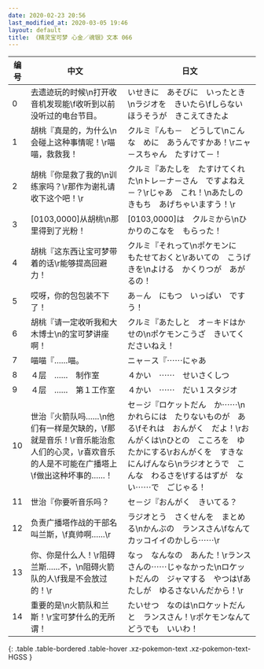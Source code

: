 ```yaml
---
date: 2020-02-23 20:56
last_modified_at: 2020-03-05 19:46
layout: default
title: 《精灵宝可梦 心金／魂银》文本 066
---
```

| 编号 | 中文 | 日文 |
| ---- | ---- | ---- |
| 0 | 去遗迹玩的时候\n打开收音机发现能\f收听到以前没听过的电台节目。 | いせきに　あそびに　いったとき\nラジオを　きいたら\fしらない　ほうそうが　きこえてきたよ |
| 1 | 胡桃『真是的，为什么\n会碰上这种事情呢！\r喵喵，救救我！ | クルミ『んも－　どうして\nこんな　めに　あうんですかあ！\rニャ－スちゃん　たすけて－！ |
| 2 | 胡桃『你是救了我的\n训练家吗？\r那作为谢礼请收下这个吧！\r | クルミ『あたしを　たすけてくれた\nトレ－ナ－さん　ですよねえ－？\rじゃあ　これ！\nあたしの　きもち　あげちゃいますう！\r |
| 3 | [0103,0000]从胡桃\n那里得到了光粉！ | [0103,0000]は　クルミから\nひかりのこなを　もらった！ |
| 4 | 胡桃『这东西让宝可梦带着的话\r能够提高回避力！ | クルミ『それって\nポケモンに　もたせておくと\rあいての　こうげきを\nよける　かくりつが　あがるの！ |
| 5 | 哎呀，你的包包装不下了！ | あ－ん　にもつ　いっぱい　ですう！ |
| 6 | 胡桃『请一定收听我和大木博士\n的宝可梦讲座啊！ | クルミ『あたしと　オ－キドはかせの\nポケモンこうざ　きいてくださいねえ！ |
| 7 | 喵喵『……喵。 | ニャ－ス『⋯⋯にゃあ |
| 8 | ４层　……　制作室 | ４かい　⋯⋯　せいさくしつ |
| 9 | ４层　……　第１工作室 | ４かい　⋯⋯　だい１スタジオ |
| 10 | 世治『火箭队吗……\n他们有一样是欠缺的，\f那就是音乐！\r音乐能治愈人们的心灵，\r喜欢音乐的人是不可能在广播塔上\f做出这种坏事的……！ | セ－ジ『ロケットだん　か⋯⋯\nかれらには　たりないものが　ある\fそれは　おんがく　だよ！\rおんがくは\nひとの　こころを　ゆたかにする\rおんがくを　すきな　にんげんなら\nラジオとうで　こんな　わるさを\fするはずが　ない⋯⋯で　ごじゃる！ |
| 11 | 世治『你要听音乐吗？ | セ－ジ『おんがく　きいてる？ |
| 12 | 负责广播塔作战的干部名叫兰斯，\f真帅啊……\r | ラジオとう　さくせんを　まとめる\nかんぶの　ランスさん\fなんて　カッコイイのかしら⋯⋯\r |
| 13 | 你、你是什么人！\r阻碍兰斯……不，\n阻碍火箭队的人\f我是不会放过的！\r | なっ　なんなの　あんた！\rランスさんの⋯⋯じゃなかった\nロケットだんの　ジャマする　やつは\fあたしが　ゆるさないんだから！\r |
| 14 | 重要的是\n火箭队和兰斯！\r宝可梦什么的无所谓！ | たいせつ　なのは\nロケットだん　と　ランスさん！\rポケモンなんて　どうでも　いいわ！ |
{: .table .table-bordered .table-hover .xz-pokemon-text .xz-pokemon-text-HGSS }